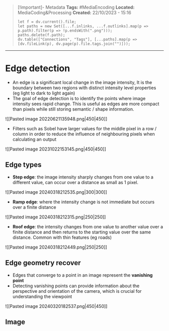 > [!important]- Metadata
> **Tags:** #MediaEncoding 
> **Located:** MediaCoding&Processing
> **Created:** 22/10/2023 - 15:16
> ```dataviewjs
> let f = dv.current().file;
> let paths = new Set([...f.inlinks, ...f.outlinks].map(p => p.path).filter(p => !p.endsWith(".png")));
> paths.delete(f.path);
> dv.table(["Connections", "Tags"], [...paths].map(p => [dv.fileLink(p), dv.page(p).file.tags.join("")]));
> ```

___
# Edge detection
- An edge is a significant local change in the image intensity, It is the boundary between two regions with distinct intensity level properties (eg light to dark to light again)
- The goal of edge detection is to identify the points where image intensity sees rapid change. This is useful as edges are more compact than pixels while still storing semantic / shape information.

![[Pasted image 20220621135948.png|450|450]]

- Filters such as Sobel have larger values for the middle pixel in a row / column in order to reduce the influence of neighbouring pixels when calculating an output

![[Pasted image 20231022153145.png|450|450]]
## Edge types 
- **Step edge**: the image intensity sharply changes from one value to a different value, can occur over a distance as small as 1 pixel. 


![[Pasted image 20240318212535.png|300|300]]
- **Ramp edge**: where the intensity change is not immediate but occurs over a finite distance

![[Pasted image 20240318212315.png|250|250]]

- **Roof edge**: the intensity changes from one value to another value over a finite distance and then returns to the starting value over the same distance. Common with thin features (eg roads)

![[Pasted image 20240318212449.png|250|250]]

## Edge geometry recover 
- Edges that converge to a point in an image represent the **vanishing point**
- Detecting vanishing points can provide information about the perspective and orientation of the camera, which is crucial for understanding the viewpoint

![[Pasted image 20240320182537.png|450|450]]




##  Image 

